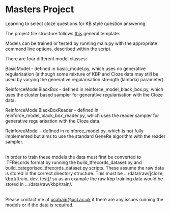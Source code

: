 # Masters Project
Learning to select cloze questions for KB style question answering

The project file structure follows 
[this](https://blog.metaflow.fr/tensorflow-a-proposal-of-good-practices-for-files-folders-and-models-architecture-f23171501ae3)
general template.

Models can be trained or tested by running main.py with the appropriate command line options, described within the script.

There are four different model classes: 

BasicModel - defined in basic_model.py, which uses no generative regularisation (although some mixture of KBP and Cloze data may still be
used by varying the generative regularisation strength (lambda) parameter).

ReinforceModelBlackBox - defined in reinforce_model_black_box.py, which uses the cluster based sampler for generative regularisation with the Cloze data.

ReinforceModelBlackBoxReader - defined in reinforce_model_black_box_reader.py, which uses the reader sampler for generative regularisation with the Cloze data.

ReinforceModel - defined in reinforce_model.py, which is not fully implemented but aims to use the standard GeneRe algorithm with the reader sampler. 

\
In order to train these models the data must first be converted to .TFRecords format by running the build_tfrecords_dataset.py 
and build_categorised_tfrecords_dataset.py scripts. These assume the raw data is stored in the correct directory structure.
This must be .../data/raw/[cloze, kbp]/[train, dev, test]/ so as an example the raw kbp training data would be 
stored in .../data/raw/kbp/train/. 

\
Please contact me at ucabain@ucl.ac.uk if there are any issues running the models or if the data is required.